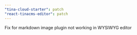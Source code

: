 ```yaml
---
"tina-cloud-starter": patch
"react-tinacms-editor": patch
---
```


Fix for markdown image plugin not working in WYSIWYG editor
